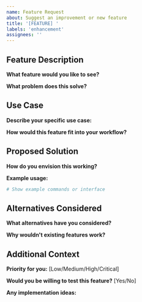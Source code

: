 ```yaml
---
name: Feature Request
about: Suggest an improvement or new feature
title: '[FEATURE] '
labels: 'enhancement'
assignees: ''
---
```


## Feature Description

**What feature would you like to see?**

**What problem does this solve?**

## Use Case

**Describe your specific use case:**

**How would this feature fit into your workflow?**

## Proposed Solution

**How do you envision this working?**

**Example usage:**
```bash
# Show example commands or interface
```

## Alternatives Considered

**What alternatives have you considered?**

**Why wouldn't existing features work?**

## Additional Context

**Priority for you:** [Low/Medium/High/Critical]

**Would you be willing to test this feature?** [Yes/No]

**Any implementation ideas:**